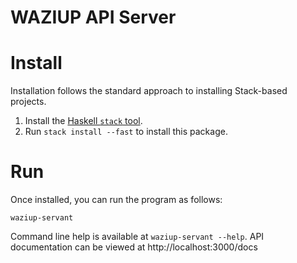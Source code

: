 WAZIUP API Server
=================


Install
=======

Installation follows the standard approach to installing Stack-based projects.

1. Install the [Haskell `stack` tool](http://docs.haskellstack.org/en/stable/README).
2. Run `stack install --fast` to install this package.

Run
===

Once installed, you can run the program as follows:
```
waziup-servant
```

Command line help is available at `waziup-servant --help`.
API documentation can be viewed at http://localhost:3000/docs
